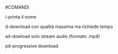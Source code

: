 #COMANDI

i-printa il nome

d-download con qualità massima ma richiede tempo

ad-dowload solo stream audio (formato .mp4)

pd-progressive download